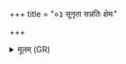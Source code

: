 +++
title = "०३ सूनृता सन्नतिः क्षेमः"

+++
<details><summary>मूलम् (GR)</summary>

सूनृता संनतिः क्षेमः +++(Bhatt. saṃnati(ḥ))+++  
स्वधोर्जामृतं सहः । +++(Bhatt. saha)+++  
उच्छिष्टे सर्वे प्रत्यञ्चः  
कामाः कामेन तृप्यन्तु ॥
</details>